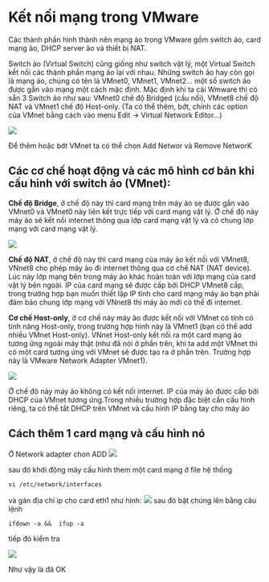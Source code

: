# Kết nối mạng trong VMware
Các thành phần hình thành nên mạng ảo trong VMware gồm switch ảo, card mạng ảo, DHCP server ảo và thiết bị NAT.

Switch ảo (Virtual Switch) cũng giống như switch vật lý, một Virtual Switch kết nối các thành phần mạng ảo lại với nhau. Những  switch ảo hay còn gọi là mạng ảo, chúng có tên là VMnet0, VMnet1, VMnet2… một số switch ảo được gắn vào mạng một cách mặc định. Mặc định khi ta cài Wmware thì có sẵn 3 Switch ảo như sau: VMnet0 chế độ Bridged (cầu nối), VMnet8 chế độ NAT và VMnet1 chế độ Host-only. (Ta có thể thêm, bớt, chỉnh các option của VMnet bằng cách vào menu Edit -> Virtual Network Editor…)

<img src="http://i.imgur.com/KyTqURy.png">

Để thêm hoặc bớt VMnet ta có thể chọn Add Networ và Remove NetworK

## Các cơ chế hoạt động và các mô hình cơ bản  khi cấu hình với switch ảo (VMnet):

**Chế độ Bridge**, ở chế độ này thì card mạng trên máy ảo sẹ được gắn vào VMnet0 và VMnet0 này liên kết trực tiếp với card mạng vật lý. Ở chế độ này máy ảo sẽ kết nối internet thông qua lớp card mạng vật lý và có chung lớp mạng với card mạng vật lý.

<img src="https://public.sn2.livefilestore.com/y2pt0QnN_xQOE_pgIJRAxtK5EM-sTUw3tPhgNsDZSts-Qh6fZ0W_qxt6WIiUui_jP8QpGgV0aatQfIFo39L_MjwKRk2v0XHixtbEMALXPlrISQ/briged.png?psid=1">

**Chế độ NAT**, ở chế độ này thì card mạng của máy ảo kết nối với VMnet8, VNnet8 cho phép máy ảo đi internet thông qua cơ chế NAT (NAT device). Lúc này lớp mạng bên trong máy ảo khác hoàn toàn với lớp mạng của card vật lý bên ngoài. IP của card mạng sẽ được cấp bởi DHCP VMnet8 cấp, trong trường hợp bạn muốn thiết lập IP tĩnh cho card mạng máy ảo bạn phải đảm bảo chung lớp mạng với VNnet8 thì máy ảo mới có thể đi internet.

**Cơ chế Host-only**, ở cơ chế này máy ảo được kết nối với VMnet có tính có tính năng Host-only, trong trường hợp hình này là VMnet1 (bạn có thể add nhiều VMnet Host-only). VNnet Host-only kết nối ra một card mạng ảo tương ứng ngoài máy thật (như đã nói ở phần trên, khi ta add một VMnet thì có một card tương ứng với VMnet sẽ được tạo ra ở phần trên. Trường hợp này là VMware Network Adapter VMnet1).

<img src="https://public.sn2.livefilestore.com/y2pvoXPJXGiHRiv4zknu2S7UJjcxNmiQXMNkFNlkZcSIgqKXV6631h6n3sBnQ6BTue9rr4PvO2Leemq816L5Hk_oUjUhvYzxwsoTCJ9S-3FByk/NAT.png?psid=1">

Ở chế độ này máy ảo không có kết nối internet. IP của máy ảo được cấp bởi DHCP của VMnet tương ứng.Trong nhiều trường hợp đặc biệt cần cấu hình riêng, ta có thể tắt DHCP trên VMnet và cấu hình IP bằng tay cho máy ảo

## Cách thêm 1 card mạng và cấu hình nó
Ở Network adapter  chon ADD
<img src="http://i.imgur.com/vpi3hM4.png">

sau đó khởi động máy cấu hình them một card mạng ở file hệ thống 

```vi /etc/network/interfaces```

và gán địa chỉ ip cho card eth1 như hình:
<img src="http://i.imgur.com/f6PWwI7.png">
sau đó bật chúng lên bằng câu lệnh 

```ifdown -a &&  ifup -a```

tiếp đó kiểm tra 

<img src="http://i.imgur.com/VDVnpQo.png"> 

Như vậy là đã OK


